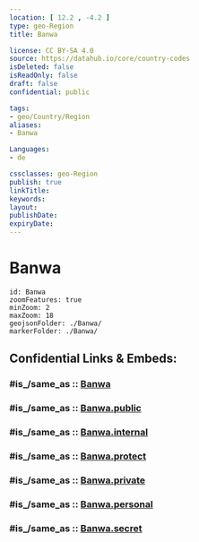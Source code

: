 ```yaml
---
location: [ 12.2 , -4.2 ] 
type: geo-Region
title: Banwa

license: CC BY-SA 4.0
source: https://datahub.io/core/country-codes
isDeleted: false
isReadOnly: false
draft: false
confidential: public

tags:
- geo/Country/Region
aliases:
- Banwa

Languages:
- de

cssclasses: geo-Region
publish: true
linkTitle: 
keywords: 
layout: 
publishDate: 
expiryDate: 
---
```


# Banwa

```leaflet
id: Banwa
zoomFeatures: true 
minZoom: 2 
maxZoom: 18
geojsonFolder: ./Banwa/
markerFolder: ./Banwa/
```


## Confidential Links & Embeds: 

### #is_/same_as :: [Banwa](/_Standards/Earth/Continent/Africa/Africa~West/Burkina_Faso/Regions~Burkina_Faso/Boucle_du_Mou_Houn/counties~Boucle_du_Mou_Houn/Banwa.md) 

### #is_/same_as :: [Banwa.public](/_public/Earth/Continent/Africa/Africa~West/Burkina_Faso/Regions~Burkina_Faso/Boucle_du_Mou_Houn/counties~Boucle_du_Mou_Houn/Banwa.public.md) 

### #is_/same_as :: [Banwa.internal](/_internal/Earth/Continent/Africa/Africa~West/Burkina_Faso/Regions~Burkina_Faso/Boucle_du_Mou_Houn/counties~Boucle_du_Mou_Houn/Banwa.internal.md) 

### #is_/same_as :: [Banwa.protect](/_protect/Earth/Continent/Africa/Africa~West/Burkina_Faso/Regions~Burkina_Faso/Boucle_du_Mou_Houn/counties~Boucle_du_Mou_Houn/Banwa.protect.md) 

### #is_/same_as :: [Banwa.private](/_private/Earth/Continent/Africa/Africa~West/Burkina_Faso/Regions~Burkina_Faso/Boucle_du_Mou_Houn/counties~Boucle_du_Mou_Houn/Banwa.private.md) 

### #is_/same_as :: [Banwa.personal](/_personal/Earth/Continent/Africa/Africa~West/Burkina_Faso/Regions~Burkina_Faso/Boucle_du_Mou_Houn/counties~Boucle_du_Mou_Houn/Banwa.personal.md) 

### #is_/same_as :: [Banwa.secret](/_secret/Earth/Continent/Africa/Africa~West/Burkina_Faso/Regions~Burkina_Faso/Boucle_du_Mou_Houn/counties~Boucle_du_Mou_Houn/Banwa.secret.md)

